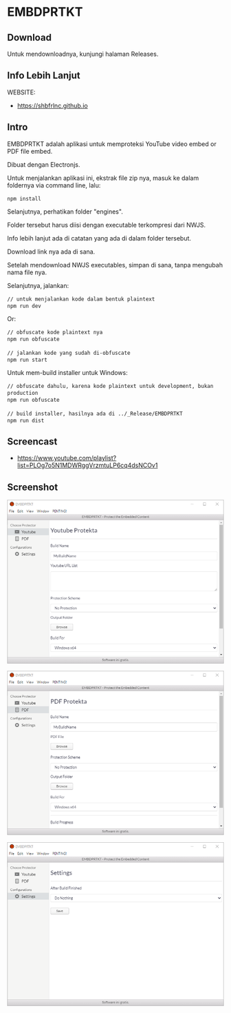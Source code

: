 # EMBDPRTKT

## Download

Untuk mendownloadnya, kunjungi halaman Releases.

## Info Lebih Lanjut

WEBSITE:

- https://shbfrlnc.github.io

## Intro

EMBDPRTKT adalah aplikasi untuk memproteksi YouTube video embed or PDF file embed.

Dibuat dengan Electronjs.

Untuk menjalankan aplikasi ini, ekstrak file zip nya, masuk ke dalam foldernya via command line, lalu:

```
npm install
```

Selanjutnya, perhatikan folder "engines".

Folder tersebut harus diisi dengan executable terkompresi dari NWJS.

Info lebih lanjut ada di catatan yang ada di dalam folder tersebut.

Download link nya ada di sana.

Setelah mendownload NWJS executables, simpan di sana, tanpa mengubah nama file nya.

Selanjutnya, jalankan:

```
// untuk menjalankan kode dalam bentuk plaintext
npm run dev
```

Or:

```
// obfuscate kode plaintext nya
npm run obfuscate

// jalankan kode yang sudah di-obfuscate
npm run start
```

Untuk mem-build installer untuk Windows:

```
// obfuscate dahulu, karena kode plaintext untuk development, bukan production
npm run obfuscate

// build installer, hasilnya ada di ../_Release/EMBDPRTKT
npm run dist
```

## Screencast

- https://www.youtube.com/playlist?list=PLOg7o5N1MDWRggVrzmtuLP6cq4dsNCOv1

## Screenshot

![ScreenShot](assets/EMBDPRTKT1.png?raw=true)

![ScreenShot](assets/EMBDPRTKT2.png?raw=true)

![ScreenShot](assets/EMBDPRTKT3.png?raw=true)